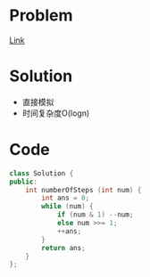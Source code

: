 # Problem
[Link](https://leetcode-cn.com/problems/number-of-steps-to-reduce-a-number-to-zero/)

# Solution

* 直接模拟
* 时间复杂度O(logn)

# Code
```cpp
class Solution {
public:
    int numberOfSteps (int num) {
        int ans = 0;
        while (num) {
            if (num & 1) --num;
            else num >>= 1;
            ++ans;
        }
        return ans;
    }
};
```
